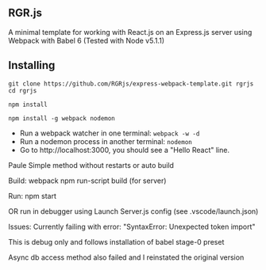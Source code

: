 ## RGR.js

A minimal template for working with React.js on an Express.js server using Webpack with Babel 6 (Tested with Node v5.1.1)

## Installing

```
git clone https://github.com/RGRjs/express-webpack-template.git rgrjs
cd rgrjs

npm install

npm install -g webpack nodemon
```

- Run a webpack watcher in one terminal: `webpack -w -d`
- Run a nodemon process in another terminal: `nodemon`
- Go to http://localhost:3000, you should see a "Hello React" line.


Paule
Simple method without restarts or auto build

Build:
webpack
npm run-script build (for server)

Run:
npm start

OR run in debugger using Launch Server.js config (see .vscode/launch.json)


Issues:
Currently failing with error:
"SyntaxError: Unexpected token import"

This is debug only and follows installation of babel stage-0 preset


Async db access method also failed and I reinstated the original version

